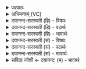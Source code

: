 <details><summary>पदपाठः</summary>

वने॑षु। वि। अ॒न्तरि॑क्षम्। त॒ता॒न॒। वाज॑म्। अर्व॒त्स्वित्यर्व॑त्ऽसु। पयः॑। उ॒स्रिया॑सु। हृ॒त्स्विति॑ हृ॒त्ऽसु। क्रतु॑म्। वरु॑णः। वि॒क्षु। अ॒ग्निम्। दि॒वि। सूर्य्य॑म्। अ॒द॒धा॒त्। सोम॑म्। अद्रौ॑। ३१।
</details>

<details><summary>अधिमन्त्रम् (VC)</summary>

- वरुणो देवता
- वत्स ऋषिः
- विराड् आर्षी त्रिष्टुप्
- धैवतः
</details>

<details><summary>दयानन्द-सरस्वती (हि) - विषयः</summary>

फिर वे कैसे हैं, इस विषय का उपदेश अगले मन्त्र में किया है ॥
</details>

<details><summary>दयानन्द-सरस्वती (हि) - पदार्थः</summary>

पदार्थान्वयभाषाः -  जो (वरुणः) अत्युत्तम, परमेश्वर सूर्य्य वा प्राणवायु हैं, वे (वनेषु) किरण वा वनों के (अन्तरिक्षम्) आकाश को (विततान) विस्तारयुक्त किया वा करता (अर्वत्सु) अत्युत्तम वेगादि गुणयुक्त विद्युत् आदि पदार्थ और घोड़े आदि पशुओं में (वाजम्) वेग (उस्रियासु) गौओं में (पयः) दूध (हृत्सु) हृदयों में (क्रतुम्) प्रज्ञा वा कर्म (विक्षु) प्रजा में (अग्निम्) अग्नि (दिवि) प्रकाश में (सूर्य्यम्) आदित्य (अद्रौ) पर्वत वा मेघ में (सोमम्) सोमवल्ली आदि ओषधी और श्रेष्ठ रस को (अदधात्) धारण किया करते हैं, उसी ईश्वर की उपासना और उन्हीं दोनों का उपयोग करें ॥३१॥
</details>

<details><summary>दयानन्द-सरस्वती (हि) - भावार्थः</summary>

भावार्थभाषाः -  इस मन्त्र में श्लेषालङ्कार है। जैसे परमेश्वर अपनी विद्या का प्रकाश और जगत् की रचना से सब पदार्थों में उनके स्वभावयुक्त गुणों को स्थापन और विज्ञान आदि गुणों को नियत करके पवन, सूर्य आदि को विस्तारयुक्त करता है, वैसे सूर्य्य और वायु भी सब के लिये सुखों का विस्तार करते हैं ॥३१॥
</details>

<details><summary>दयानन्द-सरस्वती (सं) - विषयः</summary>

पुनस्ते कीदृशा इत्युपदिश्यते ॥
</details>

<details><summary>दयानन्द-सरस्वती (सं) - पदार्थः</summary>

पदार्थान्वयभाषाः -  यो वरुणः परमेश्वरः सूर्य्यो वायुर्वा वनेषु किरणेष्वरण्येषु वान्तरिक्षं विततानार्वत्सु वाजमुस्रियासु पयो हृत्सु क्रतुं विक्ष्वग्निं दिवि सूर्य्यमद्रौ सोमं चादधात्, स एव सर्वैरुपास्यः सम्यगुपयोजनीयो वास्ति ॥३१॥
</details>

<details><summary>दयानन्द-सरस्वती (सं) - भावार्थः</summary>

भावार्थभाषाः -  अत्र श्लेषालङ्कारः। यथा परमेश्वरः स्वविद्याप्रकाशजगद्रचनाभ्यां सर्वेषु पदार्थेषु तत्तत्स्वभावयुक्तान् गुणान् संस्थाप्य विज्ञानादिकं वायुसूर्य्यादिकं च विस्तृणोति, तथैव वायुसूर्य्यावपि सर्वेभ्यः सुखं विस्तारयतः ॥३१॥
</details>

<details><summary>सविता जोशी ← दयानन्दः (म) - भावार्थः</summary>

भावार्थभाषाः -  या मंत्रात श्लेषालंकार आहे. ज्याप्रमाणे परमेश्वर आपल्या ज्ञानाने सर्व जगाची निर्मिती करून निरनिराळे गुणधर्म असलेले पदार्थ निर्माण करतो त्याप्रमाणे त्याने वायू व सूर्याची रचनाही विज्ञानपूर्वक केलेली आहे. सूर्य व वायू हेही सर्वांचे सुख वृद्धिंगत करतात.
</details>